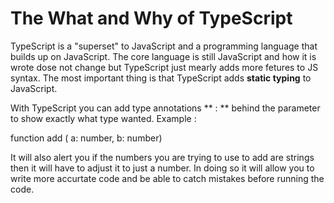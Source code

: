 # The What and Why of TypeScript
  TypeScript is a "superset" to JavaScript and a programming language that builds up on JavaScript. The core language is still JavaScript and how it is wrote dose not change but TypeScript just mearly adds more fetures to JS syntax. The most important thing is that TypeScript adds **static typing** to JavaScript. 

  With TypeScript you can add type annotations ** : ** behind the parameter to show exactly what type wanted. Example :

  function add ( a: number, b: number)

  It will also alert you if the numbers you are trying to use to add are strings then it will have to adjust it to just a number. In doing so it will allow you to write more accurtate code and be able to catch mistakes before running the code.
